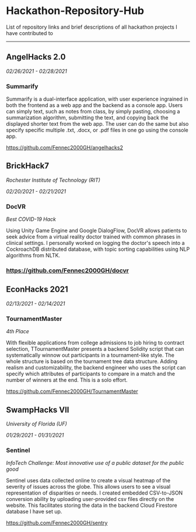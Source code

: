 # Hackathon-Repository-Hub
List of repository links and brief descriptions of all hackathon projects I have contributed to

--------------------------------------------------

## AngelHacks 2.0 

*02/26/2021  - 02/28/2021*

### Summarify

Summarify is a dual-interface application, with user experience ingrained in both the frontend as a web app and the backend as a console app. Users can simply text, such as notes from class, by simply pasting, choosing a summarization algorithm, submitting the text, and copying back the displayed shorter text from the web app. The user can do the same but also specify specific multiple .txt, .docx, or .pdf files in one go using the console app.

https://github.com/Fennec2000GH/angelhacks2

## BrickHack7

*Rochester Institute of Technology (RIT)*

*02/20/2021  - 02/21/2021*

### DocVR

*Best COVID-19 Hack*

Using Unity Game Engine and Google DialogFlow, DocVR allows patients to seek advice from a virtual reality doctor trained with common phrases in clinical settings. I personally worked on logging the doctor's speech into a CockroachDB distributed database, with topic sorting capabilities using NLP algorithms from NLTK. 

### https://github.com/Fennec2000GH/docvr


## EconHacks 2021

*02/13/2021  - 02/14/2021*

### TournamentMaster

*4th Place*

With flexible applications from college admissions to job hiring to contract selection, TTournamentMaster presents a backend Solidity script that can systematically winnow out participants in a tournament-like style. The whole structure is based on the tournament tree data structure. Adding realism and customizability, the backend engineer who uses the script can specify which attributes of participants to compare in a match and the number of winners at the end. This is a solo effort.

https://github.com/Fennec2000GH/TournamentMaster

## SwampHacks VII

*University of Florida (UF)*

*01/29/2021  - 01/31/2021*

### Sentinel

*InfoTech Challenge: Most innovative use of a public dataset for the public good*

Sentinel uses data collected online to create a visual heatmap of the severity of issues across the globe. This allows users to see a visual representation of disparities or needs. I created embedded CSV-to-JSON conversion ability by uploading user-provided csv files directly on the website. This facilitates storing the data in the backend Cloud Firestore database I have set up.

https://github.com/Fennec2000GH/sentry
